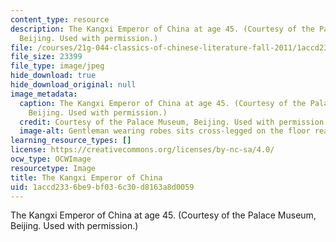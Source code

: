 ```yaml
---
content_type: resource
description: The Kangxi Emperor of China at age 45. (Courtesy of the Palace Museum,
  Beijing. Used with permission.)
file: /courses/21g-044-classics-of-chinese-literature-fall-2011/1accd2336be9bf036c30d8163a8d0059_21g-044f11.jpg
file_size: 23399
file_type: image/jpeg
hide_download: true
hide_download_original: null
image_metadata:
  caption: The Kangxi Emperor of China at age 45. (Courtesy of the Palace Museum,
    Beijing. Used with permission.)
  credit: Courtesy of the Palace Museum, Beijing. Used with permission.
  image-alt: Gentleman wearing robes sits cross-legged on the floor reading a book.
learning_resource_types: []
license: https://creativecommons.org/licenses/by-nc-sa/4.0/
ocw_type: OCWImage
resourcetype: Image
title: The Kangxi Emperor of China
uid: 1accd233-6be9-bf03-6c30-d8163a8d0059
---
```

The Kangxi Emperor of China at age 45. (Courtesy of the Palace Museum, Beijing. Used with permission.)